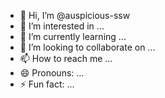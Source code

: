 - 👋 Hi, I’m @auspicious-ssw
- 👀 I’m interested in ...
- 🌱 I’m currently learning ...
- 💞️ I’m looking to collaborate on ...
- 📫 How to reach me ...
- 😄 Pronouns: ...
- ⚡ Fun fact: ...

<!---
auspicious-ssw/auspicious-ssw is a ✨ special ✨ repository because its `README.md` (this file) appears on your GitHub profile.
You can click the Preview link to take a look at your changes.
--->
